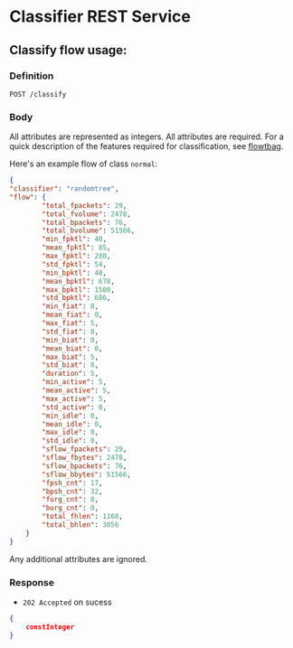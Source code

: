 # Classifier REST Service

## Classify flow usage:

### Definition

`POST /classify`

### Body

All attributes are represented as integers. All attributes are required.
For a quick description of the features required for classification, see [flowtbag](https://github.com/DanielArndt/flowtbag/wiki/features).

Here's an example flow of class `normal`:

```json
{
"classifier": "randomtree",
"flow": {
        "total_fpackets": 29,
        "total_fvolume": 2478,
        "total_bpackets": 76,
        "total_bvolume": 51566,
        "min_fpktl": 40,
        "mean_fpktl": 85,
        "max_fpktl": 280,
        "std_fpktl": 54,
        "min_bpktl": 40,
        "mean_bpktl": 678,
        "max_bpktl": 1500,
        "std_bpktl": 686,
        "min_fiat": 0,
        "mean_fiat": 0,
        "max_fiat": 5,
        "std_fiat": 0,
        "min_biat": 0,
        "mean_biat": 0,
        "max_biat": 5,
        "std_biat": 0,
        "duration": 5,
        "min_active": 5, 
        "mean_active": 5, 
        "max_active": 5, 
        "std_active": 0,
        "min_idle": 0, 
        "mean_idle": 0,
        "max_idle": 0, 
        "std_idle": 0,
        "sflow_fpackets": 29, 
        "sflow_fbytes": 2478, 
        "sflow_bpackets": 76,
        "sflow_bbytes": 51566,
        "fpsh_cnt": 17, 
        "bpsh_cnt": 32, 
        "furg_cnt": 0, 
        "burg_cnt": 0, 
        "total_fhlen": 1168,
        "total_bhlen": 3056
    }
}
```

Any additional attributes are ignored.

### Response

- `202 Accepted` on sucess

```json
{
    constInteger
}
```
